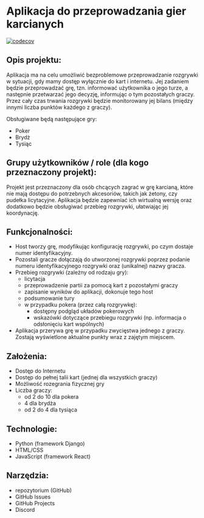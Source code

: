 # Aplikacja do przeprowadzania gier karcianych

[![codecov](https://codecov.io/gh/poker-io/pokerio-server/branch/main/graph/badge.svg?token=4QCZNOWFZJ)](https://codecov.io/gh/poker-io/pokerio-server)

## Opis projektu:
  Aplikacja ma na celu umożliwić bezproblemowe przeprowadzanie rozgrywki w sytuacji, gdy mamy dostęp wyłącznie do kart i internetu. Jej zadaniem będzie przeprowadzać grę, tzn. informować użytkownika o jego turze, a następnie przetwarzać jego decyzję, informując o tym pozostałych graczy. Przez cały czas trwania rozgrywki będzie monitorowany jej bilans (między innymi liczba punktów każdego z graczy).

  Obsługiwane będą następujące gry:
* Poker
* Brydż
* Tysiąc
## Grupy użytkowników / role (dla kogo przeznaczony projekt):
Projekt jest przeznaczony dla osób chcących zagrać w grę karcianą, które nie mają dostępu do potrzebnych akcesoriów, takich jak żetony, czy pudełka licytacyjne. Aplikacja będzie zapewniać ich wirtualną wersję oraz dodatkowo będzie obsługiwać przebieg rozgrywki, ułatwiając jej koordynację.
## Funkcjonalności:
* Host tworzy grę, modyfikując konfigurację rozgrywki, po czym dostaje numer identyfikacyjny.
* Pozostali gracze dołączają do utworzonej rozgrywki poprzez podanie numeru identyfikacyjnego rozgrywki oraz (unikalnej) nazwy gracza.
* Przebieg rozgrywki (zależny od rodzaju gry):
  * licytacja
  * przeprowadzenie partii za pomocą kart z pozostałymi graczy
  * zapisanie wyników do aplikacji, dokonuje tego host
  * podsumowanie tury
  * w przypadku pokera  (przez całą rozgrywkę):
    * dostępny podgląd układów pokerowych
    * wskazówki dotyczące przebiegu rozgrywki (np. informacja o odsłonięciu kart wspólnych)
* Aplikacja przerywa grę w przypadku zwycięstwa jednego z graczy. Zostają wyświetlone aktualne punkty wraz z zajętym miejscem.
## Założenia:
* Dostęp do Internetu
* Dostęp do pełnej talii kart (jednej dla wszystkich graczy)
* Możliwość rozegrania fizycznej gry
* Liczba graczy:
  * od 2 do 10 dla pokera
  * 4 dla brydża
  * od 2 do 4 dla tysiąca 
## Technologie:
* Python (framework Django)
* HTML/CSS
* JavaScript (framework React)
## Narzędzia:
* repozytorium (GitHub)
* GitHub Issues
* GitHub Projects
* Discord
